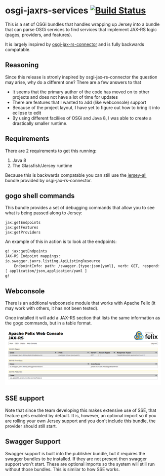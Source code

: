 osgi-jaxrs-services [![Build Status](https://travis-ci.org/pavlovmedia/osgi-jax-rs-connector.svg?branch=master)](https://travis-ci.org/pavlovmedia/osgi-jax-rs-connector)
===================

This is a set of OSGi bundles that handles wrapping up Jersey into a bundle that can parse OSGi services to find services that implement JAX-RS logic (pages, providers, and features).

It is largely inspired by [osgi-jax-rs-connector](https://github.com/hstaudacher/osgi-jax-rs-connector) and is fully backwards compatable.

Reasoning
---------

Since this release is stronly inspired by osgi-jax-rs-connector the question may arise, why do a different one? There are a few answers to that
* It seems that the primary author of the code has moved on to other projects and does not have a lot of time for updates
* There are features that I wanted to add (like webconsole) support
* Because of the project layout, I have yet to figure out how to bring it into eclipse to edit
* By using different faciliies of OSGi and Java 8, I was able to create a drastically smaller runtime.

Requirements
------------

There are 2 requirements to get this running:
1. Java 8
1. The Glassfish/Jersey runtime 

Because this is backwards compatable you can still use the [jersey-all](http://search.maven.org/#artifactdetails%7Ccom.eclipsesource.jaxrs%7Cjersey-all%7C2.22.2%7Cjar) bundle provided by osgi-jax-rs-connector.

gogo shell commands
-------------------

This bundle provides a set of debugging commands that allow you to see what is being passed along to Jersey:

```
jax:getEndpoints
jax:getFeatures
jax:getProviders
```

An example of this in action is to look at the endpoints:
```
g! jax:getEndpoints
JAX-RS Endpoint mappings: 
io.swagger.jaxrs.listing.ApiListingResource
	EndpointInfo: path: /swagger.{type:json|yaml}, verb: GET, respond: [ application/json,application/yaml ]
g! 
```

Webconsole
----------

There is an addtional webconsole module that works with Apache Felix (it may work with others, it has not been tested).

Once installed it will add a JAX-RS section that lists the same information as the gogo commands, but in a table format.

![Console sample](doc/Apache_Felix_Web_Console-JAX-RS.png)

SSE support
-----

Note that since the team developing this makes extensive use of SSE, that feature gets enabled by default. It is, however, an optional import so if you are rolling your own Jersey support and you don't include this bundle, the provider should still start.

Swagger Support
---------------

Swagger support is built into the publisher bundle, but it requires the swagger bundles to be installed. If
they are not present then swagger support won't start. These are optional imports so the system will still
run without those bundles. This is similar to how SSE works.